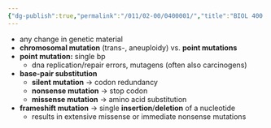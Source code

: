 ```yaml
---
{"dg-publish":true,"permalink":"/011/02-00/0400001/","title":"BIOL 400 — Genetic Mutations","tags":["BIOL400"],"created":"2024-09-26T13:45:04.146-07:00","updated":"2024-09-26T15:28:02.508-07:00"}
---
```


- any change in genetic material
- **chromosomal mutation** (trans-, aneuploidy) vs. **point mutations**
- **point mutation:** single bp
    - dna replication/repair errors, mutagens (often also carcinogens)
- **base-pair substitution**
    - **silent mutation** → codon redundancy
    - **nonsense mutation** → stop codon
    - **missense mutation** → amino acid substitution
- **frameshift mutation** → single **insertion**/**deletion** of a nucleotide
    - results in extensive missense or immediate nonsense mutations